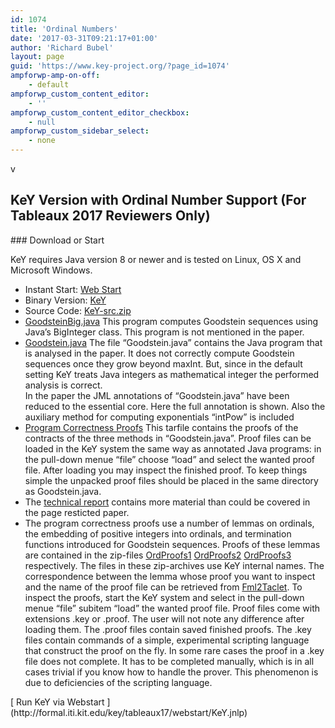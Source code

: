 ```yaml
---
id: 1074
title: 'Ordinal Numbers'
date: '2017-03-31T09:21:17+01:00'
author: 'Richard Bubel'
layout: page
guid: 'https://www.key-project.org/?page_id=1074'
ampforwp-amp-on-off:
    - default
ampforwp_custom_content_editor:
    - ''
ampforwp_custom_content_editor_checkbox:
    - null
ampforwp_custom_sidebar_select:
    - none
---
```


v

## KeY Version with Ordinal Number Support (For Tableaux 2017 Reviewers Only)

<div class="row"><div class="col-md-8">### Download or Start

KeY requires Java version 8 or newer and is tested on Linux, OS X and Microsoft Windows.

- Instant Start: [Web Start](https://formal.iti.kit.edu/key/tableaux17/webstart/KeY.jnlp)
- Binary Version: [KeY](https://formal.iti.kit.edu/key/tableaux17/key-2.5_d2d1b7463a24ad5aab7d217e8ab9e5ca13a01496.zip)
- Source Code: [KeY-src.zip](https://formal.iti.kit.edu/key/tableaux17/key-src-2.5_d2d1b7463a24ad5aab7d217e8ab9e5ca13a01496.zip)
- [GoodsteinBig.java](https://formal.iti.kit.edu/pschmitt/Tableau2017/GoodsteinBig.java) This program computes Goodstein sequences using Java’s BigInteger class. This program is not mentioned in the paper.
- [Goodstein.java](https://formal.iti.kit.edu/pschmitt/Tableau2017/Goodstein.java) The file “Goodstein.java” contains the Java program that is analysed in the paper. It does not correctly compute Goodstein sequences once they grow beyond maxInt. But, since in the default setting KeY treats Java integers as mathematical integer the performed analysis is correct.  
     In the paper the JML annotations of “Goodstein.java” have been reduced to the essential core. Here the full annotation is shown. Also the auxiliary method for computing exponentials “intPow” is included
- [Program Correctness Proofs](https://formal.iti.kit.edu/pschmitt/Tableau2017/ProgrammProofs.tar) This tarfile contains the proofs of the contracts of the three methods in “Goodstein.java”. Proof files can be loaded in the KeY system the same way as annotated Java programs: in the pull-down menue “file” choose “load” and select the wanted proof file. After loading you may inspect the finished proof. To keep things simple the unpacked proof files should be placed in the same directory as Goodstein.java.
- The [technical report](https://www.key-project.org/wp-content/uploads/2017/06/Ord.pdf) contains more material than could be covered in the page resticted paper.
- The program correctness proofs use a number of lemmas on ordinals, the embedding of positive integers into ordinals, and termination functions introduced for Goodstein sequences. Proofs of these lemmas are contained in the zip-files [OrdProofs1](https://www.key-project.org/wp-content/uploads/2017/06/OrdProofs1.zip) [OrdProofs2](https://www.key-project.org/wp-content/uploads/2017/06/OrdProofs2.zip) [OrdProofs3](https://www.key-project.org/wp-content/uploads/2017/06/OrdProofs3.zip) respectively. The files in these zip-archives use KeY internal names. The correspondence between the lemma whose proof you want to inspect and the name of the proof file can be retrieved from [Fml2Taclet](https://www.key-project.org/wp-content/uploads/2017/06/Fml2Taclets.pdf). To inspect the proofs, start the KeY system and select in the pull-down menue “file” subitem “load” the wanted proof file. Proof files come with extensions .key or .proof. The user will not note any difference after loading them. The .proof files contain saved finished proofs. The .key files contain commands of a simple, experimental scripting language that construct the proof on the fly. In some rare cases the proof in a .key file does not complete. It has to be completed manually, which is in all cases trivial if you know how to handle the prover. This phenomenon is due to deficiencies of the scripting language.
 
 </div><div class="col-md-4"> [<span class="glyphicon glyphicon-play"></span> Run KeY via Webstart ](http://formal.iti.kit.edu/key/tableaux17/webstart/KeY.jnlp) </div></div>